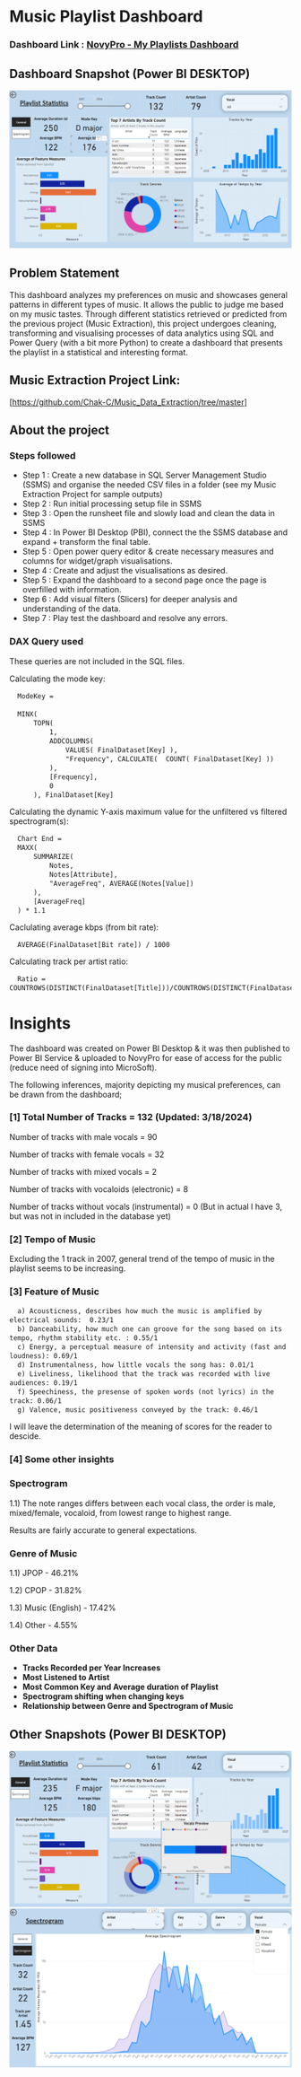 # Music Playlist Dashboard

### Dashboard Link : [NovyPro -  My Playlists Dashboard](https://www.novypro.com/project/my-playlists-dashboard)

## Dashboard Snapshot (Power BI DESKTOP)

![Dashboard_upload](https://raw.githubusercontent.com/Chak-C/PBI_playlist_dashboard/main/thumbnail.PNG)

## Problem Statement

This dashboard analyzes my preferences on music and showcases general patterns in different types of music. It allows the public to judge me based on my music tastes. Through different statistics retrieved or predicted from the previous project (Music Extraction), this project undergoes cleaning, transforming and visualising processes of data analytics using SQL and Power Query (with a bit more Python) to create a dashboard that presents the playlist in a statistical and interesting format.

## Music Extraction Project Link: 

[https://github.com/Chak-C/Music_Data_Extraction/tree/master]

## About the project

### Steps followed 

- Step 1 : Create a new database in SQL Server Management Studio (SSMS) and organise the needed CSV files in a folder (see my Music Extraction Project for sample outputs)
- Step 2 : Run initial processing setup file in SSMS
- Step 3 : Open the runsheet file and slowly load and clean the data in SSMS
- Step 4 : In Power BI Desktop (PBI), connect the the SSMS database and expand + transform the final table.
- Step 5 : Open power query editor & create necessary measures and columns for widget/graph visualisations.
- Step 4 : Create and adjust the visualisations as desired.
- Step 5 : Expand the dashboard to a second page once the page is overfilled with information.
- Step 6 : Add visual filters (Slicers) for deeper analysis and understanding of the data.
- Step 7 : Play test the dashboard and resolve any errors.
           
### DAX Query used

These queries are not included in the SQL files.

Calculating the mode key:
```
  ModeKey = 
  
  MINX(
      TOPN(
          1,
          ADDCOLUMNS(
              VALUES( FinalDataset[Key] ),
              "Frequency", CALCULATE(  COUNT( FinalDataset[Key] ))
          ),
          [Frequency],
          0
      ), FinalDataset[Key]
```
Calculating the dynamic Y-axis maximum value for the unfiltered vs filtered spectrogram(s):
```
  Chart End = 
  MAXX(
      SUMMARIZE(
          Notes,
          Notes[Attribute],
          "AverageFreq", AVERAGE(Notes[Value])
      ),
      [AverageFreq]
  ) * 1.1
```
Caclulating average kbps (from bit rate):
```
  AVERAGE(FinalDataset[Bit rate]) / 1000
```
Calculating track per artist ratio:
```
  Ratio = COUNTROWS(DISTINCT(FinalDataset[Title]))/COUNTROWS(DISTINCT(FinalDataset[Artist]))
```
# Insights

The dashboard was created on Power BI Desktop & it was then published to Power BI Service & uploaded to NovyPro for ease of access for the public (reduce need of signing into MicroSoft).

The following inferences, majority depicting my musical preferences, can be drawn from the dashboard;

### [1] Total Number of Tracks = 132 (Updated: 3/18/2024)

   Number of tracks with male vocals = 90

   Number of tracks with female vocals = 32

   Number of tracks with mixed vocals = 2

   Number of tracks with vocaloids (electronic) = 8

   Number of tracks without vocals (instrumental) = 0 (But in actual I have 3, but was not in included in the database yet)
           
### [2] Tempo of Music

Excluding the 1 track in 2007, general trend of the tempo of music in the playlist seems to be increasing.
  
### [3] Feature of Music 
  
      a) Acousticness, describes how much the music is amplified by electrical sounds:  0.23/1
      b) Danceability, how much one can groove for the song based on its tempo, rhythm stability etc. : 0.55/1
      c) Energy, a perceptual measure of intensity and activity (fast and loudness): 0.69/1
      d) Instrumentalness, how little vocals the song has: 0.01/1 
      e) Liveliness, likelihood that the track was recorded with live audiences: 0.19/1
      f) Speechiness, the presense of spoken words (not lyrics) in the track: 0.06/1
      g) Valence, music positiveness conveyed by the track: 0.46/1

I will leave the determination of the meaning of scores for the reader to descide.

### [4] Some other insights
 
### Spectrogram
 
1.1) The note ranges differs between each vocal class, the order is male, mixed/female, vocaloid, from lowest range to highest range.
 
Results are fairly accurate to general expectations.

### Genre of Music

1.1) JPOP - 46.21%

1.2) CPOP - 31.82%

1.3) Music (English) - 17.42%

1.4) Other - 4.55%

### Other Data

- **Tracks Recorded per Year Increases**
- **Most Listened to Artist**
- **Most Common Key and Average duration of Playlist**
- **Spectrogram shifting when changing keys**
- **Relationship between Genre and Spectrogram of Music**

## Other Snapshots (Power BI DESKTOP)

![Dashboard_upload](https://raw.githubusercontent.com/Chak-C/PBI_playlist_dashboard/main/PBI2.PNG)
![Dashboard_upload](https://raw.githubusercontent.com/Chak-C/PBI_playlist_dashboard/main/PBI3.PNG)
